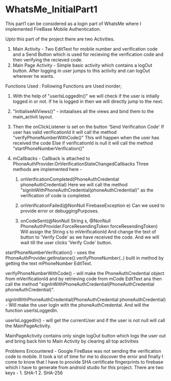 # WhatsMe_InitialPart1

This part1 can be considered as a login part of WhatsMe where I implemented FireBase Mobile Authentication.

Upto this part of the project there are two Activities.
  1. Main Activity -        Two EditText for mobile number and verification code
                            and a Send Button which is used for recieving the verification code and
                            then verifying the recieved code.
  2. Main Page Activity -   Simple basic activity which contains a logOut button.
                            After logging in user jumps to this activity and can logOut wherever he wants.
                            
Functions Used : Following Functions are Used inorder;
  1. With the help of "userIsLoggedIn()" we will check if the user is intially logged in or not.
     If he is logged in then we will directly jump to the next.
     
  2. "InitialiseAllViews()" - initaialises all the views and bind them to the main_activit layout.
  
  3. Then the onClickListener is set on the button 'Send Verification Code' 
       If user has valid verificationId it will call the method "verifyPhoneNumberWithCode()"
       This will happen when the user has received the code
       Else if verificationId is null it will call the method "startPhoneNumberVerification()"
       
  4. mCallbacks - Callback is attached to PhoneAuthProvider.OnVerificationStateChangedCallbacks
       Three methods are implemented here - 
       1. onVerificationCompleted(PhoneAuthCredential phoneAuthCredential)
            Here we will call the method "signInWithPhoneAuthCredential(phoneAuthCredential)" as the verification of code is completed.
            
       2. onVerificationFailed(@NonNull FirebaseException e)
            Can we used to provide error or debuggingPurposes.
            
       3. onCodeSent(@NonNull String s, @NonNull PhoneAuthProvider.ForceResendingToken forceResendingToken)
            Will assign the String s to mVerificationId
            And change the text of button to 'Verify Code' as we have received the code.
            And we will wait till the user clicks 'Verify Code' button.
            
  
startPhoneNumberVerification() - uses the PhoneAuthProvider.getInstance().verifyPhoneNumber(..) built in method by getting the text 
                                 mPhoneNumber EditText.
                                 
verifyPhoneNumberWithCode() - will make the PhoneAuthCredential object from mVerificationId and by retrieving code from mCode EditText
                              ans then call the method "signInWithPhoneAuthCredential(PhoneAuthCredential phoneAuthCredential)".

signInWithPhoneAuthCredential(PhoneAuthCredential phoneAuthCredential) - Will make the user logIn with the phoneAuthCredental.
                                                                         And will the function userIsLoggedIn.
                                                                         
userIsLoggedIn() - will get the currentUser and if the user is not null will call the MainPageActivity.

MainPageActivity contains only single logOut button which logs the user out and bring back him to 
Main Activity by clearing all top activities
                                 
Problems Encountered - Google FireBase was not sending the verification code to mobile.
                       It took a lot of time for me to discover the error and finally I come to know that I have to provide 
                       SHA certificate fingerprints to firebase which I have to generate from android studio for this project.
                       There are two keys - 
                       1. SHA-1
                       2. SHA-256
            
            
            
            
            
            
            
            
            
            
            
            
            
            
            
            
            
            
                    
  
                
